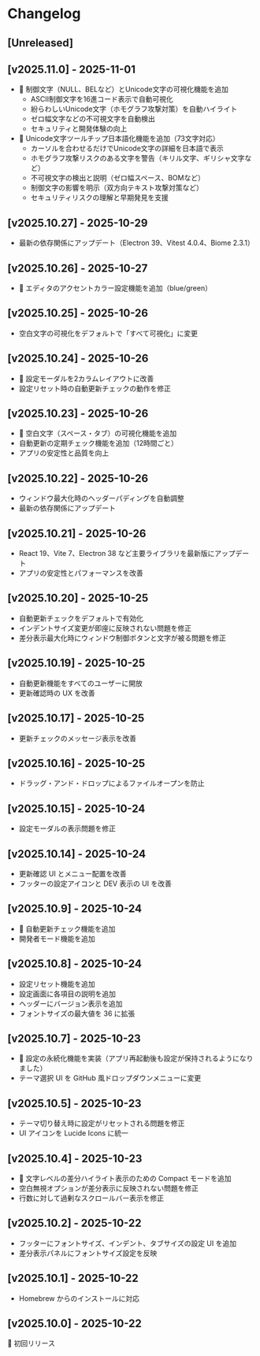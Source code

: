 # Changelog

## [Unreleased]

## [v2025.11.0] - 2025-11-01

- 🎉 制御文字（NULL、BELなど）とUnicode文字の可視化機能を追加
  - ASCII制御文字を16進コード表示で自動可視化
  - 紛らわしいUnicode文字（ホモグラフ攻撃対策）を自動ハイライト
  - ゼロ幅文字などの不可視文字を自動検出
  - セキュリティと開発体験の向上
- 🎉 Unicode文字ツールチップ日本語化機能を追加（73文字対応）
  - カーソルを合わせるだけでUnicode文字の詳細を日本語で表示
  - ホモグラフ攻撃リスクのある文字を警告（キリル文字、ギリシャ文字など）
  - 不可視文字の検出と説明（ゼロ幅スペース、BOMなど）
  - 制御文字の影響を明示（双方向テキスト攻撃対策など）
  - セキュリティリスクの理解と早期発見を支援

## [v2025.10.27] - 2025-10-29

- 最新の依存関係にアップデート（Electron 39、Vitest 4.0.4、Biome 2.3.1）

## [v2025.10.26] - 2025-10-27

- 🎉 エディタのアクセントカラー設定機能を追加（blue/green）

## [v2025.10.25] - 2025-10-26

- 空白文字の可視化をデフォルトで「すべて可視化」に変更

## [v2025.10.24] - 2025-10-26

- 🎉 設定モーダルを2カラムレイアウトに改善
- 設定リセット時の自動更新チェックの動作を修正

## [v2025.10.23] - 2025-10-26

- 🎉 空白文字（スペース・タブ）の可視化機能を追加
- 自動更新の定期チェック機能を追加（12時間ごと）
- アプリの安定性と品質を向上

## [v2025.10.22] - 2025-10-26

- ウィンドウ最大化時のヘッダーパディングを自動調整
- 最新の依存関係にアップデート

## [v2025.10.21] - 2025-10-26

- React 19、Vite 7、Electron 38 など主要ライブラリを最新版にアップデート
- アプリの安定性とパフォーマンスを改善

## [v2025.10.20] - 2025-10-25

- 自動更新チェックをデフォルトで有効化
- インデントサイズ変更が即座に反映されない問題を修正
- 差分表示最大化時にウィンドウ制御ボタンと文字が被る問題を修正

## [v2025.10.19] - 2025-10-25

- 自動更新機能をすべてのユーザーに開放
- 更新確認時の UX を改善

## [v2025.10.17] - 2025-10-25

- 更新チェックのメッセージ表示を改善

## [v2025.10.16] - 2025-10-25

- ドラッグ・アンド・ドロップによるファイルオープンを防止

## [v2025.10.15] - 2025-10-24

- 設定モーダルの表示問題を修正

## [v2025.10.14] - 2025-10-24

- 更新確認 UI とメニュー配置を改善
- フッターの設定アイコンと DEV 表示の UI を改善

## [v2025.10.9] - 2025-10-24

- 🎉 自動更新チェック機能を追加
- 開発者モード機能を追加

## [v2025.10.8] - 2025-10-24

- 設定リセット機能を追加
- 設定画面に各項目の説明を追加
- ヘッダーにバージョン表示を追加
- フォントサイズの最大値を 36 に拡張

## [v2025.10.7] - 2025-10-23

- 🎉 設定の永続化機能を実装（アプリ再起動後も設定が保持されるようになりました）
- テーマ選択 UI を GitHub 風ドロップダウンメニューに変更

## [v2025.10.5] - 2025-10-23

- テーマ切り替え時に設定がリセットされる問題を修正
- UI アイコンを Lucide Icons に統一

## [v2025.10.4] - 2025-10-23

- 🎉 文字レベルの差分ハイライト表示のための Compact モードを追加
- 空白無視オプションが差分表示に反映されない問題を修正
- 行数に対して過剰なスクロールバー表示を修正

## [v2025.10.2] - 2025-10-22

- フッターにフォントサイズ、インデント、タブサイズの設定 UI を追加
- 差分表示パネルにフォントサイズ設定を反映

## [v2025.10.1] - 2025-10-22

- Homebrew からのインストールに対応

## [v2025.10.0] - 2025-10-22

🎉 初回リリース
